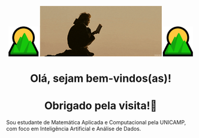 <p align="center">
  <img src="emoji.png" width="80px">
  <img src="banner.gif" width="325px">
  <img src="emoji.png" width="80px">
</p>


<h1 align="center">Olá, sejam bem-vindos(as)!</h1>
<h1 align="center">Obrigado pela visita!💚</h1>
Sou estudante de Matemática Aplicada e Computacional pela UNICAMP, com foco em Inteligência Artificial e Análise de Dados.
